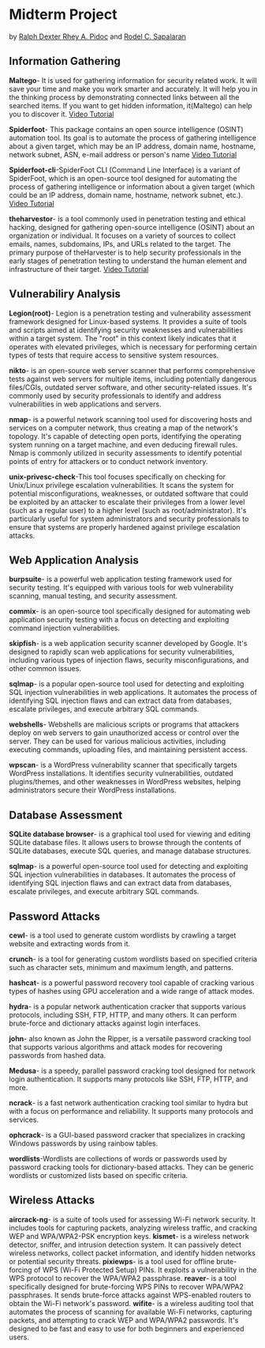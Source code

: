 # Midterm Project

by [Ralph Dexter Rhey A. Pidoc](https://www.facebook.com/dexterpidoc) and [Rodel  C. Sapalaran](https://www.facebook.com/profile.php?id=100084501295860)

## Information Gathering ##
**Maltego**- It is used for gathering information for security related work. It will save your time and make you work smarter and accurately. It will help you in the thinking process by demonstrating connected links between all the searched items. If you want to get hidden information, it(Maltego) can help you to discover it.
[Video Tutorial](https://youtu.be/GwBiJqa_nEc?si=il7mX9BWdkg74VmR)

**Spiderfoot**- This package contains an open source intelligence (OSINT) automation tool. Its goal is to automate the process of gathering intelligence about a given target, which may be an IP address, domain name, hostname, network subnet, ASN, e-mail address or person's name
[Video Tutorial](https://youtu.be/UqrwXjqxgeI?si=1pBS-gKjq1fwUvoI)

**Spiderfoot-cli**-SpiderFoot CLI (Command Line Interface) is a variant of SpiderFoot, which is an open-source tool designed for automating the process of gathering intelligence or information about a given target (which could be an IP address, domain name, hostname, network subnet, etc.). 
[Video Tutorial](https://youtu.be/sSYuTD7wDhE?si=5aBQlnfWywZVMnuC)

**theharvestor**- is a tool commonly used in penetration testing and ethical hacking, designed for gathering open-source intelligence (OSINT) about an organization or individual. It focuses on a variety of sources to collect emails, names, subdomains, IPs, and URLs related to the target. The primary purpose of theHarvester is to help security professionals in the early stages of penetration testing to understand the human element and infrastructure of their target.
[Video Tutorial](https://youtu.be/YX_-IhVhsJU?si=v6Wc5aT5X0GisuQS)

## Vulnerabiliry Analysis ##
**Legion(root)**- Legion is a penetration testing and vulnerability assessment framework designed for Linux-based systems. It provides a suite of tools and scripts aimed at identifying security weaknesses and vulnerabilities within a target system. The "root" in this context likely indicates that it operates with elevated privileges, which is necessary for performing certain types of tests that require access to sensitive system resources.

**nikto**- is an open-source web server scanner that performs comprehensive tests against web servers for multiple items, including potentially dangerous files/CGIs, outdated server software, and other security-related issues. It's commonly used by security professionals to identify and address vulnerabilities in web applications and servers.

**nmap**- is a powerful network scanning tool used for discovering hosts and services on a computer network, thus creating a map of the network's topology. It's capable of detecting open ports, identifying the operating system running on a target machine, and even deducing firewall rules. Nmap is commonly utilized in security assessments to identify potential points of entry for attackers or to conduct network inventory.

**unix-privesc-check**-This tool focuses specifically on checking for Unix/Linux privilege escalation vulnerabilities. It scans the system for potential misconfigurations, weaknesses, or outdated software that could be exploited by an attacker to escalate their privileges from a lower level (such as a regular user) to a higher level (such as root/administrator). It's particularly useful for system administrators and security professionals to ensure that systems are properly hardened against privilege escalation attacks.

## Web Application Analysis ##

**burpsuite**- is a powerful web application testing framework used for security testing. It's equipped with various tools for web vulnerability scanning, manual testing, and security assessment.

**commix**- is an open-source tool specifically designed for automating web application security testing with a focus on detecting and exploiting command injection vulnerabilities.

**skipfish**- is a web application security scanner developed by Google. It's designed to rapidly scan web applications for security vulnerabilities, including various types of injection flaws, security misconfigurations, and other common issues.

**sqlmap**- is a popular open-source tool used for detecting and exploiting SQL injection vulnerabilities in web applications. It automates the process of identifying SQL injection flaws and can extract data from databases, escalate privileges, and execute arbitrary SQL commands.

**webshells**- Webshells are malicious scripts or programs that attackers deploy on web servers to gain unauthorized access or control over the server. They can be used for various malicious activities, including executing commands, uploading files, and maintaining persistent access.

**wpscan**- is a WordPress vulnerability scanner that specifically targets WordPress installations. It identifies security vulnerabilities, outdated plugins/themes, and other weaknesses in WordPress websites, helping administrators secure their WordPress installations.

## Database Assessment ##

**SQLite database browser**- is a graphical tool used for viewing and editing SQLite database files. It allows users to browse through the contents of SQLite databases, execute SQL queries, and manage database structures.

**sqlmap**- is a powerful open-source tool used for detecting and exploiting SQL injection vulnerabilities in databases. It automates the process of identifying SQL injection flaws and can extract data from databases, escalate privileges, and execute arbitrary SQL commands.

## Password Attacks ##

**cewl**- is a tool used to generate custom wordlists by crawling a target website and extracting words from it.

**crunch**-  is a tool for generating custom wordlists based on specified criteria such as character sets, minimum and maximum length, and patterns.

**hashcat**-  is a powerful password recovery tool capable of cracking various types of hashes using GPU acceleration and a wide range of attack modes.

**hydra**- is a popular network authentication cracker that supports various protocols, including SSH, FTP, HTTP, and many others. It can perform brute-force and dictionary attacks against login interfaces.

**john**- also known as John the Ripper, is a versatile password cracking tool that supports various algorithms and attack modes for recovering passwords from hashed data.

**Medusa**- is a speedy, parallel password cracking tool designed for network login authentication. It supports many protocols like SSH, FTP, HTTP, and more.

**ncrack**- is a fast network authentication cracking tool similar to hydra but with a focus on performance and reliability. It supports many protocols and services.

**ophcrack**- is a GUI-based password cracker that specializes in cracking Windows passwords by using rainbow tables.

**wordlists**-Wordlists are collections of words or passwords used by password cracking tools for dictionary-based attacks. They can be generic wordlists or customized lists based on specific criteria.

## Wireless Attacks ##

**aircrack-ng**- is a suite of tools used for assessing Wi-Fi network security. It includes tools for capturing packets, analyzing wireless traffic, and cracking WEP and WPA/WPA2-PSK encryption keys.
**kismet**- is a wireless network detector, sniffer, and intrusion detection system. It can passively detect wireless networks, collect packet information, and identify hidden networks or potential security threats.
**pixiewps**-  is a tool used for offline brute-forcing of WPS (Wi-Fi Protected Setup) PINs. It exploits a vulnerability in the WPS protocol to recover the WPA/WPA2 passphrase.
**reaver**- is a tool specifically designed for brute-forcing WPS PINs to recover WPA/WPA2 passphrases. It sends brute-force attacks against WPS-enabled routers to obtain the Wi-Fi network's password.
**wifite**-  is a wireless auditing tool that automates the process of scanning for available Wi-Fi networks, capturing packets, and attempting to crack WEP and WPA/WPA2 passwords. It's designed to be fast and easy to use for both beginners and experienced users.

